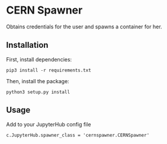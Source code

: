 # CERN Spawner

Obtains credentials for the user and spawns a container for her.

## Installation

First, install dependencies:

    pip3 install -r requirements.txt

Then, install the package:

    python3 setup.py install

## Usage

Add to your JupyterHub config file

    c.JupyterHub.spawner_class = 'cernspawner.CERNSpawner'
